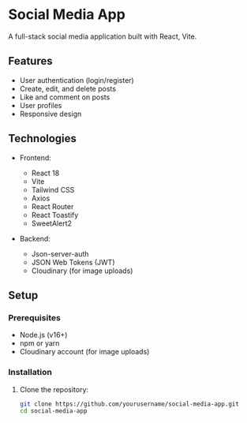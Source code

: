 # Social Media App

A full-stack social media application built with React, Vite.

## Features

- User authentication (login/register)
- Create, edit, and delete posts
- Like and comment on posts
- User profiles
- Responsive design

## Technologies

- Frontend:
  - React 18
  - Vite
  - Tailwind CSS
  - Axios
  - React Router
  - React Toastify
  - SweetAlert2

- Backend:
  - Json-server-auth
  - JSON Web Tokens (JWT)
  - Cloudinary (for image uploads)

## Setup

### Prerequisites
- Node.js (v16+)
- npm or yarn
- Cloudinary account (for image uploads)

### Installation
1. Clone the repository:
   ```bash
   git clone https://github.com/yourusername/social-media-app.git
   cd social-media-app